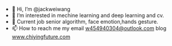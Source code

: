 - 👋 Hi, I’m @jackweiwang
- 👀 I’m interested in mechine learning and deep learning and cv.
- 🌱 Current job senior algorithm, face emotion,hands gesture.
- 📫 How to reach me my email w454940304@outlook.com
blog www.chiyingfuture.com
<!---
jackweiwang/jackweiwang is a ✨ special ✨ repository because its `README.md` (this file) appears on your GitHub profile.
You can click the Preview link to take a look at your changes.
--->
